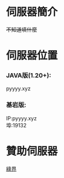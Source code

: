 # 伺服器簡介
~~不知道填什麼~~
# 伺服器位置
### JAVA版(1.20+):
pyyyy.xyz
### 基岩版:
IP:pyyyy.xyz   
埠:19132
# 贊助伺服器
[綠界](https://pyyyy.cashier.ecpay.com.tw)
